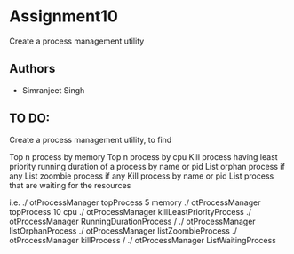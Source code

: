 # Assignment10

Create a process management utility


## Authors

- Simranjeet Singh
## TO DO:

Create a process management utility, to find

Top n process by memory
Top n process by cpu
Kill process having least priority
running duration of a process by name or pid
List orphan process if any
List zoombie process if any
Kill process by name or pid
List process that are waiting for the resources


i.e.
./ otProcessManager topProcess 5 memory
./ otProcessManager topProcess 10 cpu
./ otProcessManager killLeastPriorityProcess 
./ otProcessManager RunningDurationProcess <processName>/<processID>
./ otProcessManager listOrphanProcess
./ otProcessManager listZoombieProcess
./ otProcessManager killProcess <processName>/<processID>
./ otProcessManager ListWaitingProcess